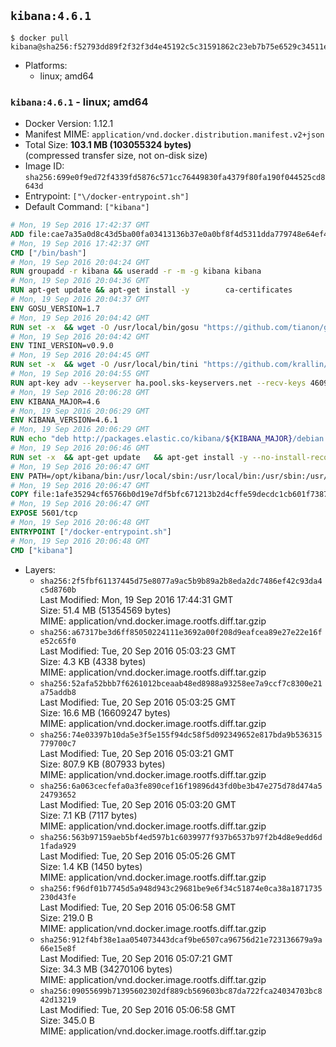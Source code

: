 ## `kibana:4.6.1`

```console
$ docker pull kibana@sha256:f52793dd89f2f32f3d4e45192c5c31591862c23eb7b75e6529c34511ecfe7ac5
```

-	Platforms:
	-	linux; amd64

### `kibana:4.6.1` - linux; amd64

-	Docker Version: 1.12.1
-	Manifest MIME: `application/vnd.docker.distribution.manifest.v2+json`
-	Total Size: **103.1 MB (103055324 bytes)**  
	(compressed transfer size, not on-disk size)
-	Image ID: `sha256:699e0f9ed72f4339fd5876c571cc76449830fa4379f80fa190f044525cd8643d`
-	Entrypoint: `["\/docker-entrypoint.sh"]`
-	Default Command: `["kibana"]`

```dockerfile
# Mon, 19 Sep 2016 17:42:37 GMT
ADD file:cae7a35a0d8c43d5ba00fa03413136b37e0a0bf8f4d5311dda779748e64ef425 in / 
# Mon, 19 Sep 2016 17:42:37 GMT
CMD ["/bin/bash"]
# Mon, 19 Sep 2016 20:04:24 GMT
RUN groupadd -r kibana && useradd -r -m -g kibana kibana
# Mon, 19 Sep 2016 20:04:36 GMT
RUN apt-get update && apt-get install -y 		ca-certificates 		wget 	--no-install-recommends && rm -rf /var/lib/apt/lists/*
# Mon, 19 Sep 2016 20:04:37 GMT
ENV GOSU_VERSION=1.7
# Mon, 19 Sep 2016 20:04:42 GMT
RUN set -x 	&& wget -O /usr/local/bin/gosu "https://github.com/tianon/gosu/releases/download/$GOSU_VERSION/gosu-$(dpkg --print-architecture)" 	&& wget -O /usr/local/bin/gosu.asc "https://github.com/tianon/gosu/releases/download/$GOSU_VERSION/gosu-$(dpkg --print-architecture).asc" 	&& export GNUPGHOME="$(mktemp -d)" 	&& gpg --keyserver ha.pool.sks-keyservers.net --recv-keys B42F6819007F00F88E364FD4036A9C25BF357DD4 	&& gpg --batch --verify /usr/local/bin/gosu.asc /usr/local/bin/gosu 	&& rm -r "$GNUPGHOME" /usr/local/bin/gosu.asc 	&& chmod +x /usr/local/bin/gosu 	&& gosu nobody true
# Mon, 19 Sep 2016 20:04:42 GMT
ENV TINI_VERSION=v0.9.0
# Mon, 19 Sep 2016 20:04:45 GMT
RUN set -x 	&& wget -O /usr/local/bin/tini "https://github.com/krallin/tini/releases/download/$TINI_VERSION/tini" 	&& wget -O /usr/local/bin/tini.asc "https://github.com/krallin/tini/releases/download/$TINI_VERSION/tini.asc" 	&& export GNUPGHOME="$(mktemp -d)" 	&& gpg --keyserver ha.pool.sks-keyservers.net --recv-keys 6380DC428747F6C393FEACA59A84159D7001A4E5 	&& gpg --batch --verify /usr/local/bin/tini.asc /usr/local/bin/tini 	&& rm -r "$GNUPGHOME" /usr/local/bin/tini.asc 	&& chmod +x /usr/local/bin/tini 	&& tini -h
# Mon, 19 Sep 2016 20:04:55 GMT
RUN apt-key adv --keyserver ha.pool.sks-keyservers.net --recv-keys 46095ACC8548582C1A2699A9D27D666CD88E42B4
# Mon, 19 Sep 2016 20:06:28 GMT
ENV KIBANA_MAJOR=4.6
# Mon, 19 Sep 2016 20:06:29 GMT
ENV KIBANA_VERSION=4.6.1
# Mon, 19 Sep 2016 20:06:29 GMT
RUN echo "deb http://packages.elastic.co/kibana/${KIBANA_MAJOR}/debian stable main" > /etc/apt/sources.list.d/kibana.list
# Mon, 19 Sep 2016 20:06:46 GMT
RUN set -x 	&& apt-get update 	&& apt-get install -y --no-install-recommends kibana=$KIBANA_VERSION 	&& chown -R kibana:kibana /opt/kibana 	&& rm -rf /var/lib/apt/lists/* 		&& sed -ri "s!^(\#\s*)?(elasticsearch\.url:).*!\2 'http://elasticsearch:9200'!" /opt/kibana/config/kibana.yml 	&& grep -q 'elasticsearch:9200' /opt/kibana/config/kibana.yml
# Mon, 19 Sep 2016 20:06:47 GMT
ENV PATH=/opt/kibana/bin:/usr/local/sbin:/usr/local/bin:/usr/sbin:/usr/bin:/sbin:/bin
# Mon, 19 Sep 2016 20:06:47 GMT
COPY file:1afe35294cf65766b0d19e7df5bfc671213b2d4cffe59decdc1cb601f7387d43 in / 
# Mon, 19 Sep 2016 20:06:47 GMT
EXPOSE 5601/tcp
# Mon, 19 Sep 2016 20:06:48 GMT
ENTRYPOINT ["/docker-entrypoint.sh"]
# Mon, 19 Sep 2016 20:06:48 GMT
CMD ["kibana"]
```

-	Layers:
	-	`sha256:2f5fbf61137445d75e8077a9ac5b9b89a2b8eda2dc7486ef42c93da4c5d8760b`  
		Last Modified: Mon, 19 Sep 2016 17:44:31 GMT  
		Size: 51.4 MB (51354569 bytes)  
		MIME: application/vnd.docker.image.rootfs.diff.tar.gzip
	-	`sha256:a67317be3d6ff85050224111e3692a00f208d9eafcea89e27e22e16fe52c65f0`  
		Last Modified: Tue, 20 Sep 2016 05:03:23 GMT  
		Size: 4.3 KB (4338 bytes)  
		MIME: application/vnd.docker.image.rootfs.diff.tar.gzip
	-	`sha256:52afa52bbb7f6261012bceaab48ed8988a93258ee7a9ccf7c8300e21a75addb8`  
		Last Modified: Tue, 20 Sep 2016 05:03:25 GMT  
		Size: 16.6 MB (16609247 bytes)  
		MIME: application/vnd.docker.image.rootfs.diff.tar.gzip
	-	`sha256:74e03397b10da5e3f5e155f94dc58f5d092349652e817bda9b536315779700c7`  
		Last Modified: Tue, 20 Sep 2016 05:03:21 GMT  
		Size: 807.9 KB (807933 bytes)  
		MIME: application/vnd.docker.image.rootfs.diff.tar.gzip
	-	`sha256:6a063cecfefa0a3fe890cef16f19896d43fd0be3b47e275d78d474a524793652`  
		Last Modified: Tue, 20 Sep 2016 05:03:20 GMT  
		Size: 7.1 KB (7117 bytes)  
		MIME: application/vnd.docker.image.rootfs.diff.tar.gzip
	-	`sha256:563b97159aeb5bf4ed597b1c6039977f937b6537b97f2b4d8e9edd6d1fada929`  
		Last Modified: Tue, 20 Sep 2016 05:05:26 GMT  
		Size: 1.4 KB (1450 bytes)  
		MIME: application/vnd.docker.image.rootfs.diff.tar.gzip
	-	`sha256:f96df01b7745d5a948d943c29681be9e6f34c51874e0ca38a1871735230d43fe`  
		Last Modified: Tue, 20 Sep 2016 05:06:58 GMT  
		Size: 219.0 B  
		MIME: application/vnd.docker.image.rootfs.diff.tar.gzip
	-	`sha256:912f4bf38e1aa054073443dcaf9be6507ca96756d21e723136679a9a66e15e8f`  
		Last Modified: Tue, 20 Sep 2016 05:07:21 GMT  
		Size: 34.3 MB (34270106 bytes)  
		MIME: application/vnd.docker.image.rootfs.diff.tar.gzip
	-	`sha256:09055699b71395602302df889cb569603bc87da722fca24034703bc842d13219`  
		Last Modified: Tue, 20 Sep 2016 05:06:58 GMT  
		Size: 345.0 B  
		MIME: application/vnd.docker.image.rootfs.diff.tar.gzip
